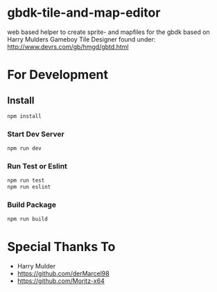 # gbdk-tile-and-map-editor
web based helper to create sprite- and mapfiles for the gbdk based on Harry Mulders Gameboy Tile Designer found under:
http://www.devrs.com/gb/hmgd/gbtd.html

# For Development

## Install
```javascript
npm install
```

### Start Dev Server

```javascript
npm run dev
```

### Run Test or Eslint
```javascript
npm run test
npm run eslint
```

### Build Package
```javascript
npm run build
```

# Special Thanks To
- Harry Mulder
- https://github.com/derMarcel98
- https://github.com/Moritz-x64


